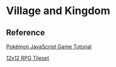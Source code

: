 # Village and Kingdom

## Reference

[Pokémon JavaScript Game Tutorial](https://www.youtube.com/watch?v=yP5DKzriqXA)

[12x12 RPG Tileset](https://cypor.itch.io/12x12-rpg-tileset)
